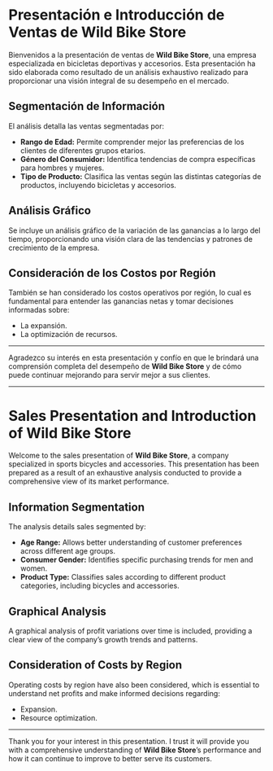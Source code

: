 # Presentación e Introducción de Ventas de Wild Bike Store

Bienvenidos a la presentación de ventas de **Wild Bike Store**, una empresa especializada en bicicletas deportivas y accesorios. Esta presentación ha sido elaborada como resultado de un análisis exhaustivo realizado para proporcionar una visión integral de su desempeño en el mercado.

## Segmentación de Información

El análisis detalla las ventas segmentadas por:

- **Rango de Edad:** Permite comprender mejor las preferencias de los clientes de diferentes grupos etarios.
- **Género del Consumidor:** Identifica tendencias de compra específicas para hombres y mujeres.
- **Tipo de Producto:** Clasifica las ventas según las distintas categorías de productos, incluyendo bicicletas y accesorios.

## Análisis Gráfico

Se incluye un análisis gráfico de la variación de las ganancias a lo largo del tiempo, proporcionando una visión clara de las tendencias y patrones de crecimiento de la empresa.

## Consideración de los Costos por Región

También se han considerado los costos operativos por región, lo cual es fundamental para entender las ganancias netas y tomar decisiones informadas sobre:

- La expansión.
- La optimización de recursos.

---

Agradezco su interés en esta presentación y confío en que le brindará una comprensión completa del desempeño de **Wild Bike Store** y de cómo puede continuar mejorando para servir mejor a sus clientes.

---

# Sales Presentation and Introduction of Wild Bike Store

Welcome to the sales presentation of **Wild Bike Store**, a company specialized in sports bicycles and accessories. This presentation has been prepared as a result of an exhaustive analysis conducted to provide a comprehensive view of its market performance.

## Information Segmentation

The analysis details sales segmented by:

- **Age Range:** Allows better understanding of customer preferences across different age groups.
- **Consumer Gender:** Identifies specific purchasing trends for men and women.
- **Product Type:** Classifies sales according to different product categories, including bicycles and accessories.

## Graphical Analysis

A graphical analysis of profit variations over time is included, providing a clear view of the company’s growth trends and patterns.

## Consideration of Costs by Region

Operating costs by region have also been considered, which is essential to understand net profits and make informed decisions regarding:

- Expansion.
- Resource optimization.

---

Thank you for your interest in this presentation. I trust it will provide you with a comprehensive understanding of **Wild Bike Store**’s performance and how it can continue to improve to better serve its customers.



